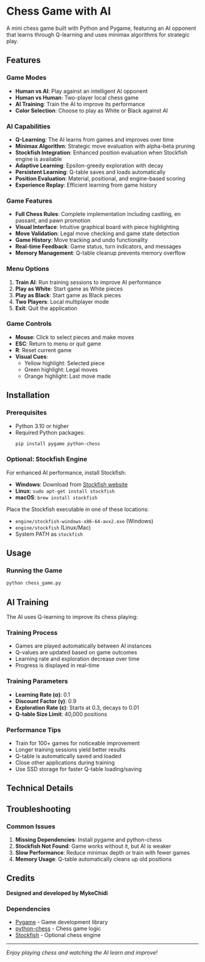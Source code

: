 # Chess Game with AI

A mini chess game built with Python and Pygame, featuring an AI opponent that learns through Q-learning and uses minimax algorithms for strategic play.

## Features

### Game Modes
- **Human vs AI**: Play against an intelligent AI opponent
- **Human vs Human**: Two-player local chess game
- **AI Training**: Train the AI to improve its performance
- **Color Selection**: Choose to play as White or Black against AI

### AI Capabilities
- **Q-Learning**: The AI learns from games and improves over time
- **Minimax Algorithm**: Strategic move evaluation with alpha-beta pruning
- **Stockfish Integration**: Enhanced position evaluation when Stockfish engine is available
- **Adaptive Learning**: Epsilon-greedy exploration with decay
- **Persistent Learning**: Q-table saves and loads automatically
- **Position Evaluation**: Material, positional, and engine-based scoring
- **Experience Replay**: Efficient learning from game history

### Game Features
- **Full Chess Rules**: Complete implementation including castling, en passant, and pawn promotion
- **Visual Interface**: Intuitive graphical board with piece highlighting
- **Move Validation**: Legal move checking and game state detection
- **Game History**: Move tracking and undo functionality
- **Real-time Feedback**: Game status, turn indicators, and messages
- **Memory Management**: Q-table cleanup prevents memory overflow

### Menu Options
1. **Train AI**: Run training sessions to improve AI performance
2. **Play as White**: Start game as White pieces
3. **Play as Black**: Start game as Black pieces  
4. **Two Players**: Local multiplayer mode
5. **Exit**: Quit the application

### Game Controls
- **Mouse**: Click to select pieces and make moves
- **ESC**: Return to menu or quit game
- **R**: Reset current game
- **Visual Cues**:
  - Yellow highlight: Selected piece
  - Green highlight: Legal moves
  - Orange highlight: Last move made

## Installation

### Prerequisites
- Python 3.10 or higher
- Required Python packages:
  ```bash
  pip install pygame python-chess
  ```

### Optional: Stockfish Engine
For enhanced AI performance, install Stockfish:
- **Windows**: Download from [Stockfish website](https://stockfishchess.org/download/)
- **Linux**: `sudo apt-get install stockfish`
- **macOS**: `brew install stockfish`

Place the Stockfish executable in one of these locations:
- `engine/stockfish-windows-x86-64-avx2.exe` (Windows)
- `engine/stockfish` (Linux/Mac)
- System PATH as `stockfish`

## Usage

### Running the Game
```bash
python chess_game.py
```

## AI Training

The AI uses Q-learning to improve its chess playing:

### Training Process
- Games are played automatically between AI instances
- Q-values are updated based on game outcomes
- Learning rate and exploration decrease over time
- Progress is displayed in real-time

### Training Parameters
- **Learning Rate (α)**: 0.1
- **Discount Factor (γ)**: 0.9
- **Exploration Rate (ε)**: Starts at 0.3, decays to 0.01
- **Q-table Size Limit**: 40,000 positions

### Performance Tips
- Train for 100+ games for noticeable improvement
- Longer training sessions yield better results
- Q-table is automatically saved and loaded
- Close other applications during training
- Use SSD storage for faster Q-table loading/saving

## Technical Details

## Troubleshooting

### Common Issues
1. **Missing Dependencies**: Install pygame and python-chess
2. **Stockfish Not Found**: Game works without it, but AI is weaker
3. **Slow Performance**: Reduce minimax depth or train with fewer games
4. **Memory Usage**: Q-table automatically cleans up old positions

## Credits

**Designed and developed by MykeChidi**

### Dependencies
- [Pygame](https://pygame.org/) - Game development library
- [python-chess](https://python-chess.readthedocs.io/) - Chess game logic
- [Stockfish](https://stockfishchess.org/) - Optional chess engine

---

*Enjoy playing chess and watching the AI learn and improve!*